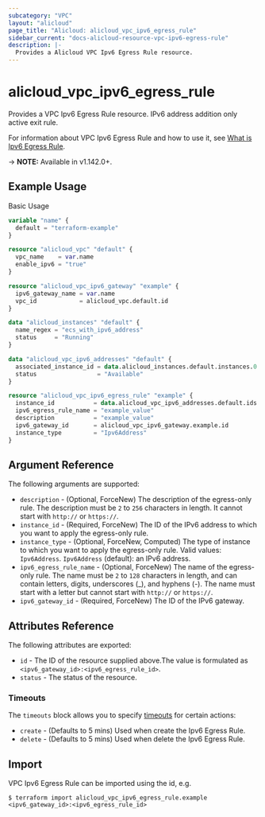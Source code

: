 ```yaml
---
subcategory: "VPC"
layout: "alicloud"
page_title: "Alicloud: alicloud_vpc_ipv6_egress_rule"
sidebar_current: "docs-alicloud-resource-vpc-ipv6-egress-rule"
description: |-
  Provides a Alicloud VPC Ipv6 Egress Rule resource.
---
```


# alicloud_vpc_ipv6_egress_rule

Provides a VPC Ipv6 Egress Rule resource. IPv6 address addition only active exit rule.

For information about VPC Ipv6 Egress Rule and how to use it, see [What is Ipv6 Egress Rule](https://www.alibabacloud.com/help/doc-detail/102200.htm).

-> **NOTE:** Available in v1.142.0+.

## Example Usage

Basic Usage

```terraform
variable "name" {
  default = "terraform-example"
}

resource "alicloud_vpc" "default" {
  vpc_name    = var.name
  enable_ipv6 = "true"
}

resource "alicloud_vpc_ipv6_gateway" "example" {
  ipv6_gateway_name = var.name
  vpc_id            = alicloud_vpc.default.id
}

data "alicloud_instances" "default" {
  name_regex = "ecs_with_ipv6_address"
  status     = "Running"
}

data "alicloud_vpc_ipv6_addresses" "default" {
  associated_instance_id = data.alicloud_instances.default.instances.0.id
  status                 = "Available"
}

resource "alicloud_vpc_ipv6_egress_rule" "example" {
  instance_id           = data.alicloud_vpc_ipv6_addresses.default.ids.0
  ipv6_egress_rule_name = "example_value"
  description           = "example_value"
  ipv6_gateway_id       = alicloud_vpc_ipv6_gateway.example.id
  instance_type         = "Ipv6Address"
}
```


## Argument Reference

The following arguments are supported:
* `description` - (Optional, ForceNew) The description of the egress-only rule. The description must be `2` to `256` characters in length. It cannot start with `http://` or `https://`.
* `instance_id` - (Required, ForceNew) The ID of the IPv6 address to which you want to apply the egress-only rule.
* `instance_type` - (Optional, ForceNew, Computed) The type of instance to which you want to apply the egress-only rule. Valid values: `Ipv6Address`. `Ipv6Address` (default): an IPv6 address.
* `ipv6_egress_rule_name` - (Optional, ForceNew) The name of the egress-only rule. The name must be `2` to `128` characters in length, and can contain letters, digits, underscores (_), and hyphens (-). The name must start with a letter but cannot start with `http://` or `https://`.
* `ipv6_gateway_id` - (Required, ForceNew) The ID of the IPv6 gateway.



## Attributes Reference

The following attributes are exported:
* `id` - The ID of the resource supplied above.The value is formulated as `<ipv6_gateway_id>:<ipv6_egress_rule_id>`.
* `status` - The status of the resource.

### Timeouts

The `timeouts` block allows you to specify [timeouts](https://www.terraform.io/docs/configuration-0-11/resources.html#timeouts) for certain actions:
* `create` - (Defaults to 5 mins) Used when create the Ipv6 Egress Rule.
* `delete` - (Defaults to 5 mins) Used when delete the Ipv6 Egress Rule.

## Import

VPC Ipv6 Egress Rule can be imported using the id, e.g.

```shell
$ terraform import alicloud_vpc_ipv6_egress_rule.example <ipv6_gateway_id>:<ipv6_egress_rule_id>
```